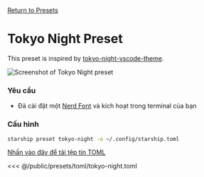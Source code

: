[Return to Presets](./#pastel-powerline)

# Tokyo Night Preset

This preset is inspired by [tokyo-night-vscode-theme](https://github.com/enkia/tokyo-night-vscode-theme).

![Screenshot of Tokyo Night preset](/presets/img/tokyo-night.png)

### Yêu cầu

- Đã cài đặt một [Nerd Font](https://www.nerdfonts.com/) và kích hoạt trong terminal của bạn

### Cấu hình

```sh
starship preset tokyo-night -o ~/.config/starship.toml
```

[Nhấn vào đây để tải tệp tin TOML](/presets/toml/tokyo-night.toml)

<<< @/public/presets/toml/tokyo-night.toml
